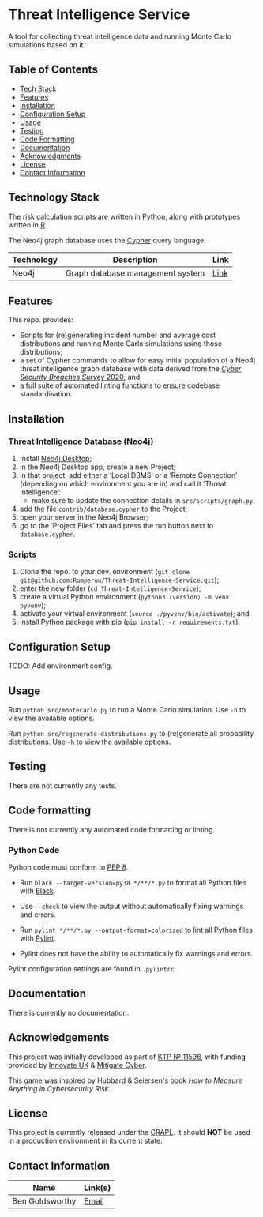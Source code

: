 # Threat Intelligence Service

A tool for collecting threat intelligence data and running Monte Carlo simulations
based on it.

## Table of Contents

* [Tech Stack](#tech-stack)
* [Features](#features)
* [Installation](#installation)
* [Configuration Setup](#configuration-setup)
* [Usage](#usage)
* [Testing](#testing)
* [Code Formatting](#code-formatting)
* [Documentation](#documentation)
* [Acknowledgments](#acknowledgements)
* [License](#license)
* [Contact Information](#contact-information)

## Technology Stack

The risk calculation scripts are written in [Python][python], along with 
prototypes written in [R][r].

The Neo4j graph database uses the [Cypher][cypher] query language.

| Technology | Description                      | Link |
|------------|----------------------------------|------|
| Neo4j	     | Graph database management system | [Link](https://neo4j.com/) |

## Features

This repo. provides:

- Scripts for (re)generating incident number and average cost distributions
  and running Monte Carlo simulations using those distributions;
- a set of Cypher commands to allow for easy initial population of a Neo4j
  threat intelligence graph database with data derived from the
  [_Cyber Security Breaches Survey_ 2020][csbs2020]; and
- a full suite of automated linting functions to ensure codebase standardisation.

## Installation

### Threat Intelligence Database (Neo4j)

1. Install [Neo4j Desktop][neo4j-desktop];
1. in the Neo4j Desktop app, create a new Project;
1. in that project, add either a ‘Local DBMS’ or a ‘Remote Connection’ (depending
   on which environment you are in) and call it ‘Threat Intelligence’:
    - make sure to update the connection details in `src/scripts/graph.py`.
1. add the file `contrib/database.cypher` to the Project;
1. open your server in the Neo4j Browser;
1. go to the ‘Project Files’ tab and press the run button next to `database.cypher`.

### Scripts

1. Clone the repo. to your dev. environment (`git clone git@github.com:Rumperuu/Threat-Intelligence-Service.git`);
1. enter the new folder (`cd Threat-Intelligence-Service`);
1. create a virtual Python environment (`python3.⟨version⟩ -m venv pyvenv`);
1. activate your virtual environment (`source ./pyvenv/bin/activate`); and
1. install Python package with pip (`pip install -r requirements.txt`).

## Configuration Setup

TODO: Add environment config.

## Usage

Run `python src/montecarlo.py` to run a Monte Carlo simulation. Use `-h` to view
the available options.

Run `python src/regenerate-distributions.py` to (re)generate all propability 
distributions. Use `-h` to view the available options.

## Testing

There are not currently any tests.

## Code formatting

There is not currently any automated code formatting or linting.

### Python Code

Python code must conform to [PEP 8][pep8].

- Run `black --target-version=py38 */**/*.py` to format all Python files with [Black][black].
- Use `--check` to view the output without automatically fixing warnings and 
  errors.

- Run `pylint */**/*.py --output-format=colorized` to lint all Python files with [Pylint][pylint].
- Pylint does not have the ability to automatically fix warnings and errors.

Pylint configuration settings are found in `.pylintrc`.

## Documentation

There is currently no documentation.

## Acknowledgements

This project was initially developed as part of [KTP № 11598][ktp], with 
funding provided by [Innovate UK][innovate-uk] & [Mitigate Cyber][mitigate].

This game was inspired by Hubbard & Seiersen's book _How to Measure Anything in Cybersecurity Risk_.

## License

This project is currently released under the [CRAPL][crapl]. It should **NOT** 
be used in a production environment in its current state.

## Contact Information 

| Name          | Link(s)               |
|---------------|-----------------------|
|Ben Goldsworthy| [Email][bgoldsworthy] |

[python]: https://www.python.org/
[r]: https://www.r-project.org/
[cypher]: https://neo4j.com/developer/cypher/
[csbs2020]: https://www.gov.uk/government/statistics/cyber-security-breaches-survey-2020
[neo4j-desktop]: https://neo4j.com/download/?ref=try-neo4j-lp
[pep8]: https://www.python.org/dev/peps/pep-0008/
[black]: https://pypi.org/project/black/
[pylint]: https://pylint.org/
[ktp]: https://info.ktponline.org.uk/action/details/partnership.aspx?id=11598
[innovate-uk]: https://www.gov.uk/government/organisations/innovate-uk
[mitigate]: http://mitigatecyber.com/
[crapl]: https://matt.might.net/articles/crapl/
[bgoldsworthy]: mailto:me+threatintelservice@bengoldsworthy.net
